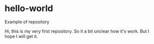 # hello-world
Example of repository

Hi, this is my very first repository. So it a bit unclear how it's work. But I hope I will get it.
